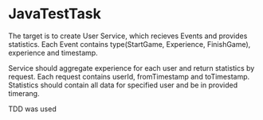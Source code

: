 JavaTestTask
============

The target is to create User Service, which recieves Events and provides statistics. Each Event contains type(StartGame, Experience, FinishGame), experience and timestamp.

Service should aggregate experience for each user and return statistics by request. Each request contains userId, fromTimestamp and toTimestamp. Statistics should contain all data for specified user and be in provided timerang.

TDD was used
